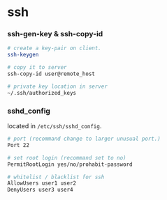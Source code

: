 # ssh

### ssh-gen-key & ssh-copy-id

```bash
# create a key-pair on client.
ssh-keygen

# copy it to server
ssh-copy-id user@remote_host

# private key location in server
~/.ssh/authorized_keys
```



### sshd_config

located in `/etc/ssh/sshd_config`.

```bash
# port (recommand change to larger unusual port.)
Port 22

# set root login (recommand set to no)
PermitRootLogin yes/no/prohabit-password

# whitelist / blacklist for ssh
AllowUsers user1 user2
DenyUsers user3 user4
```

